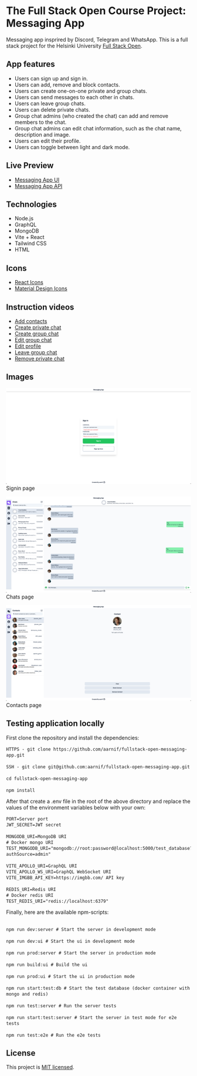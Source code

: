 # The Full Stack Open Course Project: Messaging App

Messaging app insprired by Discord, Telegram and WhatsApp.
This is a full stack project for the Helsinki University [Full Stack Open](https://fullstackopen.com).

## App features

- Users can sign up and sign in.
- Users can add, remove and block contacts.
- Users can create one-on-one private and group chats.
- Users can send messages to each other in chats.
- Users can leave group chats.
- Users can delete private chats.
- Group chat admins (who created the chat) can add and remove members to the chat.
- Group chat admins can edit chat information, such as the chat name, description and image.
- Users can edit their profile.
- Users can toggle between light and dark mode.

## Live Preview

- [Messaging App UI](https://fullstack-open-messaging-app.netlify.app)
- [Messaging App API](https://fullstack-open-messaging-app-api.onrender.com)

## Technologies

- Node.js
- GraphQL
- MongoDB
- Vite + React
- Tailwind CSS
- HTML

## Icons

- [React Icons](https://react-icons.github.io/react-icons/)
- [Material Design Icons](https://pictogrammers.com/library/mdi/)

## Instruction videos

- [Add contacts](https://github.com/aarnif/fullstack-open-messaging-app/blob/main/documentation/videos/add_contacts.mp4)
- [Create private chat](https://github.com/aarnif/fullstack-open-messaging-app/blob/main/documentation/videos/create_private_chat.mp4)
- [Create group chat](https://github.com/aarnif/fullstack-open-messaging-app/blob/main/documentation/videos/create_group_chat.mp4)
- [Edit group chat](https://github.com/aarnif/fullstack-open-messaging-app/blob/main/documentation/videos/edit_group_chat.mp4)
- [Edit profile](https://github.com/aarnif/fullstack-open-messaging-app/blob/main/documentation/videos/edit_profile.mp4)
- [Leave group chat](https://github.com/aarnif/fullstack-open-messaging-app/blob/main/documentation/videos/leave_group_chat.mp4)
- [Remove private chat](https://github.com/aarnif/fullstack-open-messaging-app/blob/main/documentation/videos/remove_private_chat.mp4)

## Images

![Signin](documentation/images/signin.png)
Signin page

![Chats](documentation/images/chats.png)
Chats page

![Contacts](documentation/images/contacts.png)
Contacts page

## Testing application locally

First clone the repository and install the dependencies:

```
HTTPS - git clone https://github.com/aarnif/fullstack-open-messaging-app.git

SSH - git clone git@github.com:aarnif/fullstack-open-messaging-app.git

cd fullstack-open-messaging-app

npm install

```

After that create a .env file in the root of the above directory and replace the values of the environment variables below with your own:

```
PORT=Server port
JWT_SECRET=JWT secret

MONGODB_URI=MongoDB URI
# Docker mongo URI
TEST_MONGODB_URI="mongodb://root:password@localhost:5000/test_database?authSource=admin"

VITE_APOLLO_URI=GraphQL URI
VITE_APOLLO_WS_URI=GraphQL WebSocket URI
VITE_IMGBB_API_KEY=https://imgbb.com/ API key

REDIS_URI=Redis URI
# Docker redis URI
TEST_REDIS_URI="redis://localhost:6379"

```

Finally, here are the available npm-scripts:

```

npm run dev:server # Start the server in development mode

npm run dev:ui # Start the ui in development mode

npm run prod:server # Start the server in production mode

npm run build:ui # Build the ui

npm run prod:ui # Start the ui in production mode

npm run start:test:db # Start the test database (docker container with mongo and redis)

npm run test:server # Run the server tests

npm run start:test:server # Start the server in test mode for e2e tests

npm run test:e2e # Run the e2e tests

```

## License

This project is [MIT licensed](LICENSE).
